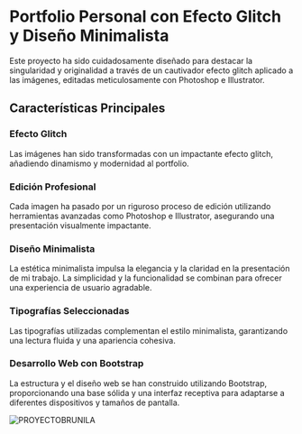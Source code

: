 <h1>Portfolio Personal con Efecto Glitch y Diseño Minimalista</h1>


Este proyecto ha sido cuidadosamente diseñado para destacar la singularidad y originalidad a través de un cautivador efecto glitch aplicado a las imágenes, editadas meticulosamente con Photoshop e Illustrator.

<h2>Características Principales</h2>
<h3>Efecto Glitch</h3>
Las imágenes han sido transformadas con un impactante efecto glitch, añadiendo dinamismo y modernidad al portfolio.

<h3>Edición Profesional</h3>
Cada imagen ha pasado por un riguroso proceso de edición utilizando herramientas avanzadas como Photoshop e Illustrator, asegurando una presentación visualmente impactante.

<h3>Diseño Minimalista</h3>
La estética minimalista impulsa la elegancia y la claridad en la presentación de mi trabajo. La simplicidad y la funcionalidad se combinan para ofrecer una experiencia de usuario agradable.

<h3>Tipografías Seleccionadas</h3>
Las tipografías utilizadas complementan el estilo minimalista, garantizando una lectura fluida y una apariencia cohesiva.

<h3>Desarrollo Web con Bootstrap</h3>
La estructura y el diseño web se han construido utilizando Bootstrap, proporcionando una base sólida y una interfaz receptiva para adaptarse a diferentes dispositivos y tamaños de pantalla.





![PROYECTOBRUNILA](https://github.com/sofia1988/portfolio-sofia-ruiz/assets/62399971/52d369d0-a94e-4b6f-b3e1-2e7364e7a01f)
